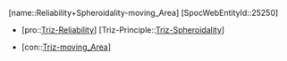 ﻿---
type: TrizContradiction
aliases:
- Reliability+Spheroidality-moving_Area
license: CC BY-SA 4.0
copyright: https://github.com/SpocWeb
IsDeleted: false
IsReadOnly: false
Confidential: public
tags: 
- Triz/Contradiction
---
[name::Reliability+Spheroidality-moving_Area]
[SpocWebEntityId::25250]
+ [pro::[Triz-Reliability](tech/Triz/Parameter/Triz-Reliability.md)]
[Triz-Principle::[Triz-Spheroidality](tech/Triz/Principle/Triz-Spheroidality.md)]
- [con::[Triz-moving_Area](tech/Triz/Parameter/Triz-moving_Area.md)]

